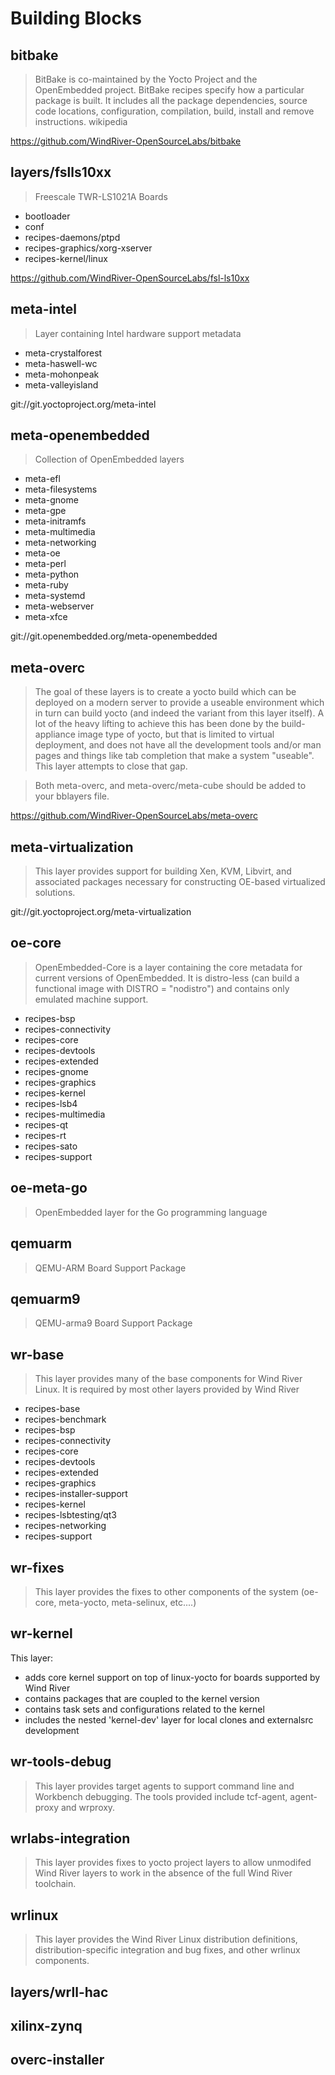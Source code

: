 Building Blocks
==

## bitbake

> BitBake is co-maintained by the Yocto Project and the OpenEmbedded project. BitBake recipes specify how a particular package is built. It includes all the package dependencies, source code locations, configuration, compilation, build, install and remove instructions. wikipedia

https://github.com/WindRiver-OpenSourceLabs/bitbake

## layers/fslls10xx

> Freescale TWR-LS1021A Boards

- bootloader
- conf 	
- recipes-daemons/ptpd
- recipes-graphics/xorg-xserver
- recipes-kernel/linux

https://github.com/WindRiver-OpenSourceLabs/fsl-ls10xx

## meta-intel

> Layer containing Intel hardware support metadata

- meta-crystalforest
- meta-haswell-wc
- meta-mohonpeak
- meta-valleyisland

git://git.yoctoproject.org/meta-intel

## meta-openembedded

> Collection of OpenEmbedded layers

- meta-efl
- meta-filesystems
- meta-gnome
- meta-gpe
- meta-initramfs
- meta-multimedia
- meta-networking
- meta-oe
- meta-perl
- meta-python
- meta-ruby
- meta-systemd
- meta-webserver
- meta-xfce

git://git.openembedded.org/meta-openembedded

## meta-overc

> The goal of these layers is to create a yocto build which can be deployed on a modern server to provide a useable environment which in turn can build yocto (and indeed the variant from this layer itself).  A lot of the heavy lifting to achieve this has been done by the build-appliance image type of yocto, but that is limited to virtual deployment, and does not have all the development tools and/or man pages and things like tab completion that make a system "useable".  This layer attempts to close that gap.

> Both meta-overc, and meta-overc/meta-cube should be added to your bblayers file.

https://github.com/WindRiver-OpenSourceLabs/meta-overc

## meta-virtualization

> This layer provides support for building Xen, KVM, Libvirt, and associated packages necessary for constructing OE-based virtualized solutions.

git://git.yoctoproject.org/meta-virtualization

## oe-core

> OpenEmbedded-Core is a layer containing the core metadata for current versions of OpenEmbedded. It is distro-less (can build a functional image with DISTRO = "nodistro") and contains only emulated machine support.

- recipes-bsp
- recipes-connectivity
- recipes-core
- recipes-devtools
- recipes-extended
- recipes-gnome
- recipes-graphics
- recipes-kernel
- recipes-lsb4
- recipes-multimedia
- recipes-qt
- recipes-rt
- recipes-sato
- recipes-support

## oe-meta-go

> OpenEmbedded layer for the Go programming language

## qemuarm

> QEMU-ARM Board Support Package

## qemuarm9

>  QEMU-arma9 Board Support Package

## wr-base

> This layer provides many of the base components for Wind River Linux.  It is required by most other layers provided by Wind River

- recipes-base
- recipes-benchmark
- recipes-bsp
- recipes-connectivity
- recipes-core
- recipes-devtools
- recipes-extended
- recipes-graphics
- recipes-installer-support
- recipes-kernel
- recipes-lsbtesting/qt3
- recipes-networking
- recipes-support

## wr-fixes

> This layer provides the fixes to other components of the system
(oe-core, meta-yocto, meta-selinux, etc....)

## wr-kernel

This layer:

- adds core kernel support on top of linux-yocto for boards supported by Wind River
- contains packages that are coupled to the kernel version
- contains task sets and configurations related to the kernel
- includes the nested 'kernel-dev' layer for local clones and externalsrc development

## wr-tools-debug

> This layer provides target agents to support command line and Workbench debugging.  The tools provided include tcf-agent, agent-proxy and wrproxy.

## wrlabs-integration

> This layer provides fixes to yocto project layers to allow unmodifed Wind River layers to work in the absence of the full Wind River toolchain.

## wrlinux

> This layer provides the Wind River Linux distribution definitions, distribution-specific integration and bug fixes, and other wrlinux components.

## layers/wrll-hac
## xilinx-zynq
## overc-installer
